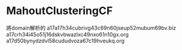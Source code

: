 MahoutClusteringCF
==================
將domain解析的
a17a17h34cubrivg43c69n60jseup52mubum69bv.biz
a17crh34i45o51j16dskvbwazlxc49nxo61n10gx.org
a17d50bynydzdvl58cududvoza67c19hveukq.org
